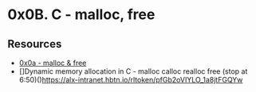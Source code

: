 # 0x0B. C - malloc, free
## Resources
* [0x0a - malloc & free ](https://alx-intranet.hbtn.io/rltoken/7q6RmWq86XkUhvmlhrg9bg)
* []Dynamic memory allocation in C - malloc calloc realloc free (stop at 6:50)()https://alx-intranet.hbtn.io/rltoken/pfGb2oVIYLO_1a8jtFGQYw


